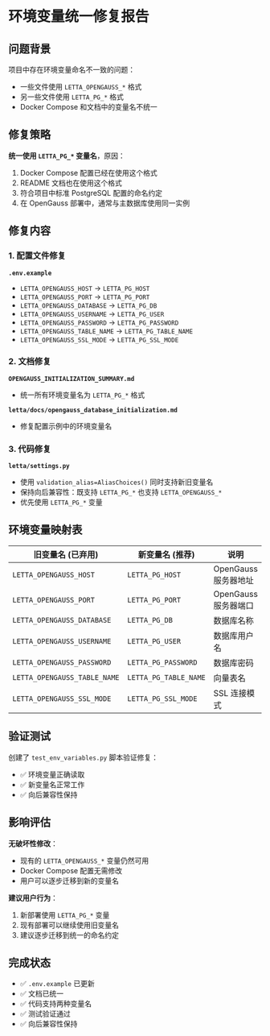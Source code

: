 # 环境变量统一修复报告

## 问题背景

项目中存在环境变量命名不一致的问题：
- 一些文件使用 `LETTA_OPENGAUSS_*` 格式
- 另一些文件使用 `LETTA_PG_*` 格式
- Docker Compose 和文档中的变量名不统一

## 修复策略

**统一使用 `LETTA_PG_*` 变量名**，原因：
1. Docker Compose 配置已经在使用这个格式
2. README 文档也在使用这个格式  
3. 符合项目中标准 PostgreSQL 配置的命名约定
4. 在 OpenGauss 部署中，通常与主数据库使用同一实例

## 修复内容

### 1. 配置文件修复

**`.env.example`**
- `LETTA_OPENGAUSS_HOST` → `LETTA_PG_HOST`
- `LETTA_OPENGAUSS_PORT` → `LETTA_PG_PORT`
- `LETTA_OPENGAUSS_DATABASE` → `LETTA_PG_DB`
- `LETTA_OPENGAUSS_USERNAME` → `LETTA_PG_USER`
- `LETTA_OPENGAUSS_PASSWORD` → `LETTA_PG_PASSWORD`
- `LETTA_OPENGAUSS_TABLE_NAME` → `LETTA_PG_TABLE_NAME`
- `LETTA_OPENGAUSS_SSL_MODE` → `LETTA_PG_SSL_MODE`

### 2. 文档修复

**`OPENGAUSS_INITIALIZATION_SUMMARY.md`**
- 统一所有环境变量名为 `LETTA_PG_*` 格式

**`letta/docs/opengauss_database_initialization.md`**  
- 修复配置示例中的环境变量名

### 3. 代码修复

**`letta/settings.py`**
- 使用 `validation_alias=AliasChoices()` 同时支持新旧变量名
- 保持向后兼容性：既支持 `LETTA_PG_*` 也支持 `LETTA_OPENGAUSS_*`
- 优先使用 `LETTA_PG_*` 变量

## 环境变量映射表

| 旧变量名 (已弃用) | 新变量名 (推荐) | 说明 |
|-------------------|-----------------|------|
| `LETTA_OPENGAUSS_HOST` | `LETTA_PG_HOST` | OpenGauss 服务器地址 |
| `LETTA_OPENGAUSS_PORT` | `LETTA_PG_PORT` | OpenGauss 服务器端口 |
| `LETTA_OPENGAUSS_DATABASE` | `LETTA_PG_DB` | 数据库名称 |
| `LETTA_OPENGAUSS_USERNAME` | `LETTA_PG_USER` | 数据库用户名 |
| `LETTA_OPENGAUSS_PASSWORD` | `LETTA_PG_PASSWORD` | 数据库密码 |
| `LETTA_OPENGAUSS_TABLE_NAME` | `LETTA_PG_TABLE_NAME` | 向量表名 |
| `LETTA_OPENGAUSS_SSL_MODE` | `LETTA_PG_SSL_MODE` | SSL 连接模式 |

## 验证测试

创建了 `test_env_variables.py` 脚本验证修复：
- ✅ 环境变量正确读取
- ✅ 新变量名正常工作
- ✅ 向后兼容性保持

## 影响评估

**无破坏性修改**：
- 现有的 `LETTA_OPENGAUSS_*` 变量仍然可用
- Docker Compose 配置无需修改
- 用户可以逐步迁移到新的变量名

**建议用户行为**：
1. 新部署使用 `LETTA_PG_*` 变量
2. 现有部署可以继续使用旧变量名
3. 建议逐步迁移到统一的命名约定

## 完成状态

- ✅ `.env.example` 已更新
- ✅ 文档已统一
- ✅ 代码支持两种变量名
- ✅ 测试验证通过
- ✅ 向后兼容性保持